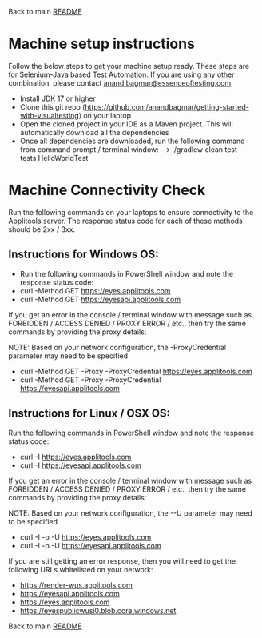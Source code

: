Back to main [README](../README.md)

# Machine setup instructions
Follow the below steps to get your machine setup ready. These steps are for Selenium-Java based Test Automation. If you are using any other combination, please contact anand.bagmar@essenceoftesting.com
- Install JDK 17 or higher
- Clone this git repo (https://github.com/anandbagmar/getting-started-with-visualtesting) on your laptop
- Open the cloned project in your IDE as a Maven project. This will automatically download all the dependencies
- Once all dependencies are downloaded, run the following command from command prompt / terminal window:
  --> ./gradlew clean test --tests HelloWorldTest

# Machine Connectivity Check

Run the following commands on your laptops to ensure connectivity to the Applitools server.
The response status code for each of these methods should be 2xx / 3xx.

## Instructions for Windows OS:

- Run the following commands in PowerShell window and note the response status code:
- curl -Method GET https://eyes.applitools.com
- curl -Method GET https://eyesapi.applitools.com

If you get an error in the console / terminal window with message such as FORBIDDEN / ACCESS DENIED / PROXY ERROR / etc., then try the same commands by providing the proxy details:

NOTE: Based on your network configuration, the -ProxyCredential parameter may need to be specified

- curl -Method GET -Proxy -ProxyCredential https://eyes.applitools.com
- curl -Method GET -Proxy -ProxyCredential https://eyesapi.applitools.com

## Instructions for Linux / OSX OS:
Run the following commands in PowerShell window and note the response status code:

- curl -I https://eyes.applitools.com
- curl -I https://eyesapi.applitools.com

If you get an error in the console / terminal window with message such as FORBIDDEN / ACCESS DENIED / PROXY ERROR / etc., then try the same commands by providing the proxy details:

NOTE: Based on your network configuration, the --U parameter may need to be specified
- curl -I -p -U https://eyes.applitools.com
- curl -I -p -U https://eyesapi.applitools.com

If you are still getting an error response, then you will need to get the following URLs whitelisted on your network:
- https://render-wus.applitools.com
- https://eyesapi.applitools.com
- https://eyes.applitools.com
- https://eyespublicwusi0.blob.core.windows.net 


Back to main [README](../README.md)
